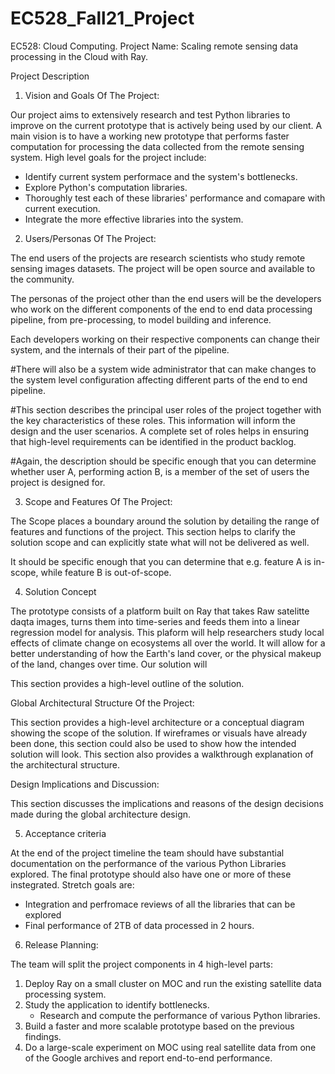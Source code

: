 # EC528_Fall21_Project
EC528: Cloud Computing. 
Project Name: Scaling remote sensing data processing in the Cloud with Ray.

Project Description 

1. Vision and Goals Of The Project:

Our project aims to extensively research and test Python libraries to improve on the current prototype that is actively being used by our client. A main vision is to have a working new prototype that performs faster computation for processing the data collected from the remote sensing system. High level goals for the project include:

* Identify current system performace and the system's bottlenecks.
* Explore Python's computation libraries. 
* Thoroughly test each of these libraries' performance and comapare with current execution.
* Integrate the more effective libraries into the system.

2. Users/Personas Of The Project:

The end users of the projects are research scientists who study remote sensing images datasets. The project will be open source and available to the community.

The personas of the project other than the end users will be the developers who work on the different components of the end to end data processing pipeline, from pre-processing, to model building and inference.

Each developers working on their respective components can change their system, and the internals of their part of the pipeline. 

#There will also be a system wide administrator that can make changes to the system level configuration affecting different parts of the end to end pipeline.

#This section describes the principal user roles of the project together with the key characteristics of these roles. This information will inform the design and the user scenarios. A complete set of roles helps in ensuring that high-level requirements can be identified in the product backlog.

#Again, the description should be specific enough that you can determine whether user A, performing action B, is a member of the set of users the project is designed for.

3. Scope and Features Of The Project:

The Scope places a boundary around the solution by detailing the range of features and functions of the project. This section helps to clarify the solution scope and can explicitly state what will not be delivered as well.

It should be specific enough that you can determine that e.g. feature A is in-scope, while feature B is out-of-scope.

4. Solution Concept

The prototype consists of a platform built on Ray that takes Raw satelitte daqta images, turns them into time-series and feeds them into a linear regression model for analysis. This plaform will help researchers study local effects of climate change on ecosystems all over the world. It will allow for a better understanding of how the Earth's land cover, or the physical makeup of the land, changes over time.
Our solution will 

This section provides a high-level outline of the solution.

Global Architectural Structure Of the Project:

This section provides a high-level architecture or a conceptual diagram showing the scope of the solution. If wireframes or visuals have already been done, this section could also be used to show how the intended solution will look. This section also provides a walkthrough explanation of the architectural structure.

Design Implications and Discussion:

This section discusses the implications and reasons of the design decisions made during the global architecture design.

5. Acceptance criteria

At the end of the project timeline the team should have substantial documentation on the performance of the various Python Libraries explored. The final prototype should also have one or more of these instegrated. Stretch goals are:

* Integration and perfromace reviews of all the libraries that can be explored
* Final performance of 2TB of data processed in 2 hours. 


6. Release Planning:

The team will split the project components in 4 high-level parts:

1. Deploy Ray on a small cluster on MOC and run the existing satellite data processing system.
2. Study the application to identify bottlenecks.
    * Research and compute the performance of various Python libraries.
3. Build a faster and more scalable prototype based on the previous findings.
4. Do a large-scale experiment on MOC using real satellite data from one of the Google archives and report end-to-end performance.

